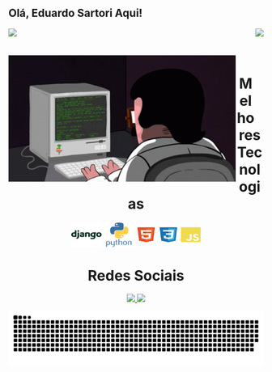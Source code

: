 ## Olá, Eduardo Sartori Aqui!

<div>
  
  <img  height="180em" src="https://github-readme-stats.vercel.app/api?username=EduardoSartorii&show_icons=true&theme=rose_pine&include_all_commits=true&count_private=true"/>
  <img align="right" height="180em" src="https://github-readme-stats.vercel.app/api/top-langs/?username=EduardoSartorii&layout=compact&langs_count=16&theme=rose_pine"/>
</div>
<br>

<div  align="center"> 
  <div style="display: inline_block"><br>
    <img align="left" height="250" alt="coding-time" src="code.gif">
    <h1 align="center">Melhores Tecnologias</h1>
    <img align="center" height="50" width="60" alt="django-icon" src="https://raw.githubusercontent.com/devicons/devicon/master/icons/django/django-plain-wordmark.svg">
    <img align="center" height="50" width="60" alt="python-icon" src="https://raw.githubusercontent.com/devicons/devicon/master/icons/python/python-original-wordmark.svg">
    <img align="center" height="30" width="40" alt="html-icon" src="https://raw.githubusercontent.com/devicons/devicon/master/icons/html5/html5-original.svg">
    <img align="center" height="30" width="40" alt="css-icon" src="https://raw.githubusercontent.com/devicons/devicon/master/icons/css3/css3-original.svg">
    <img align="center" height="30" width="40" alt="js-icon"  src="https://raw.githubusercontent.com/devicons/devicon/master/icons/javascript/javascript-plain.svg">
   </div>
    
  
  <h1 align="center">Redes Sociais</h1>
    <a href = "mailto: eduardo.ornellas@outlook.com.br">
      <img width="25" src="https://cdn.worldvectorlogo.com/logos/outlook-icon.svg">
    </a>
    <a href = "https://www.linkedin.com/in/ehsartori/">
      <img width="25" src="https://www.svgrepo.com/show/54425/linkedin.svg">
    </a>
</div>
  
![Snake animation](https://github.com/EduardoSartorii/EduardoSartorii/blob/output/github-contribution-grid-snake.svg)
